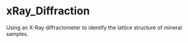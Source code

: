 # xRay_Diffraction
Using an X-Ray diffractometer to identify the lattice structure of mineral samples. 
